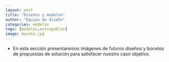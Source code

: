 ```yaml
---
layout: post
title: "Diseños y modelos"
author: "Equipo de diseño"
categories: modelos
tags: [modelos,entregables]
image: boceto.jpg
---
```


* En esta sección presentaremos imágenes de futuros diseños y bocetos de propuestas de solución para satisfacer nuestro caso objetivo.
